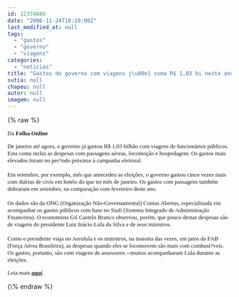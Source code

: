 ```yaml
---
id: 12374666
date: "2006-11-24T18:20:00Z"
last_modified_at: null
tags:
  - "gastos"
  - "governo"
  - "viagens"
categories:
  - "noticias"
title: "Gastos do governo com viagens j\u00e1 soma R$ 1,03 bi neste ano "
sutia: null
chapeu: null
autor: null
imagem: null
---
```

{\% raw %}
<p><FONT face=Verdana size=2></p>
<p><P>Da <STRONG>Folha Online</STRONG></P></p>
<p><P>De janeiro até agora, o governo já gastou R$ 1,03 bilhão com viagens de funcionários públicos. Esta conta inclui as despesas com passagens aéreas, locomoção e hospedagem. Os gastos mais elevados foram no per?odo próximo à campanha eleitoral.<BR><BR>Em setembro, por exemplo, mês que antecedeu as eleições, o governo gastou cinco vezes mais com diárias de civis em hotéis do que no mês de janeiro. Os gastos com passagens também dobraram em setembro, na comparação com fevereiro deste ano.<BR><BR>Os dados são da ONG (Organização Não-Governamental) Contas Abertas, especializada em acompanhar os gastos públicos com base no Siafi (Sistema Integrado de Administração Financeira). O economista Gil Castelo Branco observou, porém, que pouco destas despesas são de viagens do presidente Luiz Inácio Lula da Silva e de seus ministros.<BR><BR>Como o presidente viaja no Aerolula e os ministros, na maioria das vezes, em jatos da FAB (Força Aérea Brasileira), as despesas quando eles se locomovem são mais com combust?veis. Os gastos, portanto, são com viagens de assessores --muitos acompanharam Lula durante as eleições.</P></p>
<p><P>Leia mais <A href=\"https://www1.folha.uol.com.br/folha/brasil/ult96u87060.shtml\" target=_blank><STRONG><EM>aqui</EM></STRONG></A>. </P></FONT> </p>
{\% endraw %}